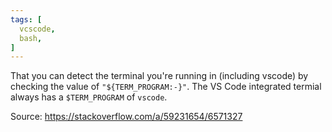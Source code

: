 ```yaml
---
tags: [
  vcscode,
  bash,
]
---
```

That you can detect the terminal you're running in (including vscode) by checking the value of `"${TERM_PROGRAM:-}"`.
The VS Code integrated termial always has a `$TERM_PROGRAM` of `vscode`.

Source: https://stackoverflow.com/a/59231654/6571327